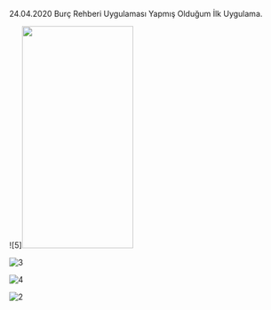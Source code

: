 24.04.2020 
Burç Rehberi Uygulaması
Yapmış Olduğum İlk Uygulama.

![5]<img src="https://user-images.githubusercontent.com/30291617/80225921-6a7a5b80-8654-11ea-81b3-fae9aafeaf94.jpeg" width="200" height="400" />


![3](https://user-images.githubusercontent.com/30291617/80225952-72d29680-8654-11ea-9199-d316b9d6636f.jpeg)


![4](https://user-images.githubusercontent.com/30291617/80226008-83830c80-8654-11ea-9da6-ac5777400ada.jpeg)


![2](https://user-images.githubusercontent.com/30291617/80226025-867dfd00-8654-11ea-9621-745d0b8737b3.jpeg)



